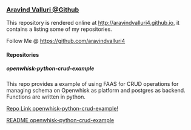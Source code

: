 ### [Aravind Valluri @Github](https://github.com/aravindvalluri4)

This repository is rendered online at http://aravindvalluri4.github.io, it contains a listing some of my repositories.

Follow Me @ https://github.com/aravindvalluri4

#### Repositories

##### openwhisk-python-crud-example
This repo provides a example of using FAAS for CRUD operations for managing schema on Openwhisk as platform and postgres as backend. Functions are written in python.

[Repo Link openwhisk-python-crud-example!](https://github.com/aravindvalluri4/openwhisk-python-crud-example)

[README openwhisk-python-crud-example](https://github.com/aravindvalluri4/openwhisk-python-crud-example/blob/master/README.md)
